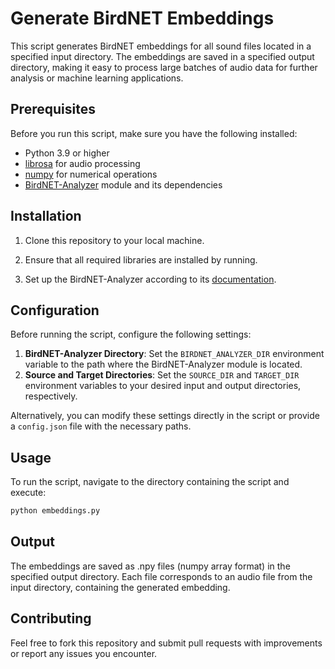 # Generate BirdNET Embeddings

This script generates BirdNET embeddings for all sound files located in a specified input directory. The embeddings are saved in a specified output directory, making it easy to process large batches of audio data for further analysis or machine learning applications.

## Prerequisites

Before you run this script, make sure you have the following installed:
- Python 3.9 or higher
- [librosa](https://librosa.org/doc/latest/index.html) for audio processing
- [numpy](https://numpy.org/) for numerical operations
- [BirdNET-Analyzer](https://github.com/kahst/BirdNET-Analyzer) module and its dependencies

## Installation

1. Clone this repository to your local machine.
2. Ensure that all required libraries are installed by running.


3. Set up the BirdNET-Analyzer according to its [documentation](https://github.com/kahst/BirdNET-Analyzer).

## Configuration

Before running the script, configure the following settings:

1. **BirdNET-Analyzer Directory**: Set the `BIRDNET_ANALYZER_DIR` environment variable to the path where the BirdNET-Analyzer module is located.
2. **Source and Target Directories**: Set the `SOURCE_DIR` and `TARGET_DIR` environment variables to your desired input and output directories, respectively.

Alternatively, you can modify these settings directly in the script or provide a `config.json` file with the necessary paths.

## Usage

To run the script, navigate to the directory containing the script and execute:

```bash
python embeddings.py
 ```

## Output 

The embeddings are saved as .npy files (numpy array format) in the specified output directory. Each file corresponds to an audio file from the input directory, containing the generated embedding.

## Contributing

Feel free to fork this repository and submit pull requests with improvements or report any issues you encounter.